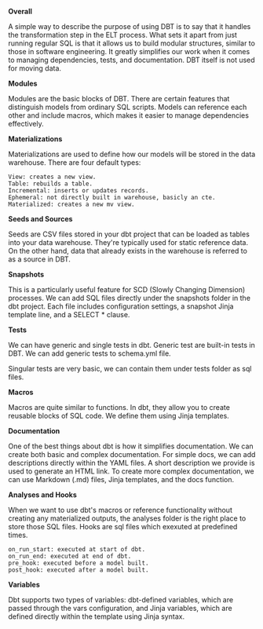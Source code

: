**Overall**

A simple way to describe the purpose of using DBT is to say that it handles the transformation step in the ELT process. What sets it apart from just running regular SQL is that it allows us to build modular structures, similar to those in software engineering. It greatly simplifies our work when it comes to managing dependencies, tests, and documentation. DBT itself is not used for moving data.

**Modules**

Modules are the basic blocks of DBT. There are certain features that distinguish models from ordinary SQL scripts. Models can reference each other and include macros, which makes it easier to manage dependencies effectively.

**Materializations**

Materializations are used to define how our models will be stored in the data warehouse. There are four default types:

    View: creates a new view.
    Table: rebuilds a table.
    Incremental: inserts or updates records.
    Ephemeral: not directly built in warehouse, basicly an cte.
    Materialized: creates a new mv view.

**Seeds and Sources**

Seeds are CSV files stored in your dbt project that can be loaded as tables into your data warehouse. They're typically used for static reference data. On the other hand, data that already exists in the warehouse is referred to as a source in DBT.

**Snapshots**

This is a particularly useful feature for SCD (Slowly Changing Dimension) processes. We can add SQL files directly under the snapshots folder in the dbt project. Each file includes configuration settings, a snapshot Jinja template line, and a SELECT * clause.

**Tests**

We can have generic and single tests in dbt. 
Generic test are built-in tests in DBT. We can add generic tests to schema.yml file.

Singular tests are very basic, we can contain them under tests folder as sql files.

**Macros**

Macros are quite similar to functions. In dbt, they allow you to create reusable blocks of SQL code. We define them using Jinja templates.

**Documentation**

One of the best things about dbt is how it simplifies documentation. We can create both basic and complex documentation. For simple docs, we can add descriptions directly within the YAML files. A short description we provide is used to generate an HTML link.
To create more complex documentation, we can use Markdown (.md) files, Jinja templates, and the docs function.

**Analyses and Hooks**

When we want to use dbt's macros or reference functionality without creating any materialized outputs, the analyses folder is the right place to store those SQL files.
Hooks are sql files which exexuted at predefined times.

    on_run_start: executed at start of dbt.
    on_run_end: executed at end of dbt.
    pre_hook: executed before a model built.
    post_hook: executed after a model built.

**Variables**

Dbt supports two types of variables: dbt-defined variables, which are passed through the vars configuration, and Jinja variables, which are defined directly within the template using Jinja syntax.

